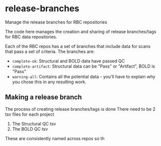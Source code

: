 # release-branches
Manage the release branches for RBC repositories

The code here manages the creation and sharing of release branches/tags
for RBC data repositories.

Each of the RBC repos has a set of branches that include data for
scans that pass a set of criteria. The branches are:

 * `complete-ok`: Structural and BOLD data have passed QC
 * `complete-artifact`: Structural data can be "Pass" or "Artifact", BOLD is "Pass"
 * `warning-all`: Contains all the potential data - you'll have to explain why you chose this in any resulting work.

## Making a release branch

The process of creating release branches/tags is done There need to be 2 tsv files for each project

 1. The Structural QC tsv
 2. The BOLD QC tsv

These are consistently named across repos so th